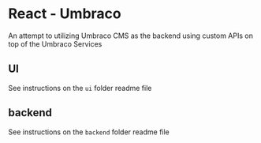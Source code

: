 # React - Umbraco

An attempt to utilizing Umbraco CMS as the backend using custom APIs on top of the Umbraco Services

## UI

See instructions on the `ui` folder readme file

## backend

See instructions on the `backend` folder readme file

